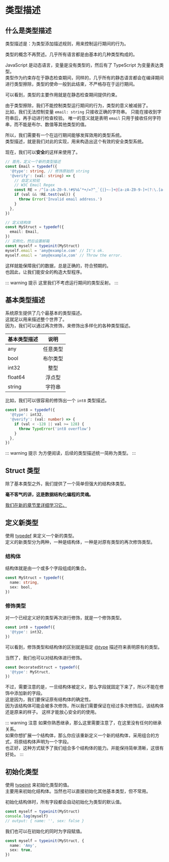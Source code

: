 # 类型描述

## 什么是类型描述

类型描述是：为类型添加描述规则，用来控制运行期间的行为。

类型的概念不再赘述。几乎所有语言都是由基本的几种类型构成的。

JavaScript 是动态语言，变量是没有类型的，然后有了 TypeScript 为变量表达类型。  
类型作为约束存在于静态检查期间，同样的，几乎所有的静态语言都会在编译期间进行类型擦除，类型的使命一般到此结束，不严格存在于运行期间。

可以看到，类型的主要作用就是在静态检查期间提供约束。

由于类型擦除，我们不能控制类型运行期间的行为，类型的意义被减弱了。  
比如，我们无法控制变量 `email: string` 只接收正确的字符串。
只能在接收到字符串后，再手动进行检查校验。
唯一的意义就是表明 `email` 只用于接收任何字符串，而不能是布尔、数值等其他类型的值。

所以，我们需要有一个在运行期间能够发挥效用的类型系统。  
类型描述，就是我们对此的实现，用来构造出这个有效的安全类型系统。

现在，我们可以**安全**的这样来使用了。

```ts
// 首先，定义一个新的类型描述
const Email = typedef({
  '@type': string, // 修饰原始的 string
  '@verify': (val: string) => {
    // 自定义校验
    // W3C Email Regex
    const RE = /^[a-zA-Z0-9.!#$%&’*+/=?^_`{|}~-]+@[a-zA-Z0-9-]+(?:\.[a-zA-Z0-9-]+)*$/
    if (val && !RE.test(val)) {
      throw Error('Invalid email address.')
    }
  },
})

// 定义结构体
const MyStruct = typedef({
  email: Email,
})
// 实例化，然后设置邮箱
const myself = typeinit(MyStruct)
myself.email = 'amy@example.com' // It's ok.
myself.email = 'amy@example,com' // Throw the error.
```

这样就能保障我们的数据，总是正确的，符合预期的。  
也因此，让我们能安全的构造大型程序。

::: warning 提示
这里我们不考虑运行期间的类型反射。
:::

## 基本类型描述

系统原生提供了几个最基本的类型描述。  
这就足以用来描述整个世界了。  
因为，我们可以通过再次修饰，来修饰出多样化的各种类型描述。

| 基本类型描述 |   说明   |
| ------------ | :------: |
| any          | 任意类型 |
| bool         | 布尔类型 |
| int32        |   整型   |
| float64      |  浮点型  |
| string       |  字符串  |

比如，我们可以很容易的修饰出一个 `int8` 类型描述。

```ts
const int8 = typedef({
  '@type': int32,
  '@verify': (val: number) => {
    if (val < -128 || val >= 128) {
      throw TypeError('int8 overflow')
    }
  },
})
```

::: warning 提示
为方便阅读，后续的类型描述统一简称为类型。
:::

## Struct 类型

除了基本类型之外，我们提供了一个简单但强大的结构体类型。

**毫不客气的讲，这是数据结构化编程的灵魂。**

[我们在新的章节里详细学习它。](./struct)

## 定义新类型

使用 [typedef](/api/#typedef) 来定义一个新的类型。  
定义的新类型分为两种，一种是结构体，一种是对原有类型的再次修饰类型。

### 结构体

结构体就是由一个或多个字段组成的集合。

```ts
const MyStruct = typedef({
  name: string,
  sex: bool,
})
```

### 修饰类型

对一个已经定义好的类型再次进行修饰，就是一个修饰类型。

```ts
const int8 = typedef({
  '@type': int32,
})
```

可以看到，修饰类型和结构体的区别就是指定 [@type](./descriptors.html#type) 描述符来表明原有的类型。

当然了，我们也可以对结构体进行修饰。

```ts
const DecoratedStruct = typedef({
  '@type': MyStruct,
})
```

不过，需要注意的是，一旦结构体被定义，那么字段就固定下来了，所以不能在修饰中添加新的字段。  
这是因为，我们要保证原有结构体的确定性。  
因为该结构体可能会被多次修饰，所以我们需要保证在经过多次修饰后，该结构体还是原来的样子。
这样才能放心安全的的使用。

::: warning 注意
如果你熟悉继承，那么这里需要注意了，在这里没有任何的继承关系。  
如果你想扩展一个结构体，那么你应该重新定义一个新的结构体，采用组合的方式，将原结构体声明为一个字段。  
也正好，这种方式赋予了我们组合多个结构体的能力。并能保持简单清晰，这很有好处。
:::

## 初始化类型

使用 [typeinit](/api/#typeinit) 来初始化类型的值。  
主要用来初始化结构体。当然也可以直接初始化其他基本类型，但不常用。

初始化结构体时，所有字段都会自动初始化为类型的默认值。

```ts
const myself = typeinit(MyStruct)
console.log(myself)
// output: { name: '', sex: false }
```

我们也可以在初始化的同时为字段赋值。

```ts
const myself = typeinit(MyStruct, {
  name: 'Amy',
  sex: true,
})
```
